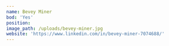 ```yaml
---
name: Bevey Miner
bod: 'Yes'
position:
image_path: /uploads/bevey-miner.jpg
website: 'https://www.linkedin.com/in/bevey-miner-7074688/'
---
```


